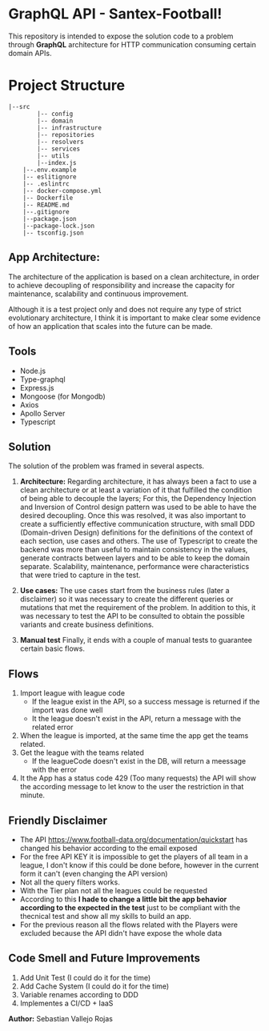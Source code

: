 # GraphQL API - Santex-Football!

This repository is intended to expose the solution code to a problem through **GraphQL** architecture for HTTP communication consuming certain domain APIs.


# Project Structure
```
|--src
		|-- config
		|-- domain
		|-- infrastructure
		|-- repositories
		|-- resolvers
		|-- services
		|-- utils
		|--index.js
	|--.env.example
	|-- eslitignore
	|-- .eslintrc
	|-- docker-compose.yml
	|-- Dockerfile
	|-- README.md
	|--.gitignore
	|--package.json
	|--package-lock.json
	|-- tsconfig.json
```

## App Architecture:

The architecture of the application is based on a clean architecture, in order to achieve decoupling of responsibility and increase the capacity for maintenance, scalability and continuous improvement.

Although it is a test project only and does not require any type of strict evolutionary architecture, I think it is important to make clear some evidence of how an application that scales into the future can be made.

## Tools

- Node.js
- Type-graphql
- Express.js
- Mongoose (for Mongodb)
- Axios
- Apollo Server
- Typescript

## Solution

The solution of the problem was framed in several aspects.

1. **Architecture:**
Regarding architecture, it has always been a fact to use a clean architecture or at least a variation of it that fulfilled the condition of being able to decouple the layers; For this, the Dependency Injection and Inversion of Control design pattern was used to be able to have the desired decoupling.
Once this was resolved, it was also important to create a sufficiently effective communication structure, with small DDD (Domain-driven Design) definitions for the definitions of the context of each section, use cases and others. The use of Typescript to create the backend was more than useful to maintain consistency in the values, generate contracts between layers and to be able to keep the domain separate.
Scalability, maintenance, performance were characteristics that were tried to capture in the test.

2. **Use cases:**
The use cases start from the business rules (later a disclaimer) so it was necessary to create the different queries or mutations that met the requirement of the problem. In addition to this, it was necessary to test the API to be consulted to obtain the possible variants and create business definitions.

3. **Manual test**
Finally, it ends with a couple of manual tests to guarantee certain basic flows.

## Flows

1. Import league with league code
	- If the league exist in the API, so a success message is returned if the import was done well
	- It the league doesn't exist in the API, return a message with the related error
2. When the league is imported, at the same time the app get the teams related.
3. Get the league with the teams related
	- If the leagueCode doesn't exist in the DB, will return a meessage with the error
4. It the App has a status code 429 (Too many requests) the API will show the according message to let know to the user the restriction in that minute.

## Friendly Disclaimer
- The API https://www.football-data.org/documentation/quickstart has changed his behavior according to the email exposed
- For the free API KEY it is impossible to get the players of all team in a league, I don't know if this could be done before, however in the current form it can't (even changing the API version)
- Not all the query filters works.
-  With the Tier plan not all the leagues could be requested
- According to this **I hade to change a little bit the app behavior according to the expected in the test** just to be compliant with the thecnical test and show all my skills to build an app. 
- For the previous reason all the flows related with the Players were excluded because the API didn't have expose the whole data

## Code Smell and Future Improvements
1. Add Unit Test (I could do it for the time)
2. Add Cache System (I could do it for the time)
3. Variable renames according to DDD
4. Implementes a CI/CD + IaaS


**Author:**
Sebastian Vallejo Rojas